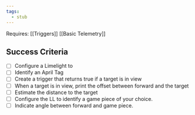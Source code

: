 ```yaml
---
tags:
  - stub
---
```


Requires:
[[Triggers]]
[[Basic Telemetry]]
## Success Criteria
- [ ] Configure a Limelight to 
- [ ] Identify an April Tag
- [ ] Create a trigger that returns true if a target is in view
- [ ] When a target is in view, print the offset between forward and the target
- [ ] Estimate the distance to the target
- [ ] Configure the LL to identify a game piece of your choice.
- [ ] Indicate angle between forward and game piece.
